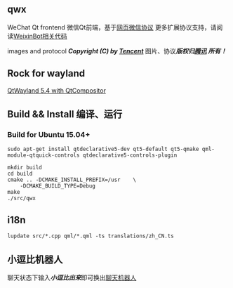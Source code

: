 qwx
----

WeChat Qt frontend 
微信Qt前端，基于[网页微信协议](https://github.com/Urinx/WeixinBot/blob/master/README.md) 更多扩展协议支持，请阅读[WeixinBot相关代码](https://github.com/Urinx/WeixinBot/blob/master/weixin.py#L540)

images and protocol ***Copyright (C) by [Tencent](http://weixin.qq.com/)*** 
图片、协议***版权归[腾讯](http://weixin.qq.com/) 所有！***

## Rock for wayland 

[QtWayland 5.4 with QtCompositor](https://github.com/papyros/papyros-shell#dependencies)


## Build && Install 编译、运行

### Build for Ubuntu 15.04+

```
sudo apt-get install qtdeclarative5-dev qt5-default qt5-qmake qml-module-qtquick-controls qtdeclarative5-controls-plugin

mkdir build
cd build
cmake .. -DCMAKE_INSTALL_PREFIX=/usr    \
    -DCMAKE_BUILD_TYPE=Debug
make
./src/qwx

```

## i18n

```
lupdate src/*.cpp qml/*.qml -ts translations/zh_CN.ts
```

## 小逗比机器人
聊天状态下输入***小逗比出来***即可换出[聊天机器人](http://www.xiaodoubi.com/)
